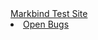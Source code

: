 <navbar placement="top" type="inverse">
  <a slot="brand" href="/" title="Home" class="navbar-brand">Markbind Test Site</a>
  <li><a class="nav-link" href="{{baseUrl}}/bugs/index.html">Open Bugs</a></li>
</navbar>
